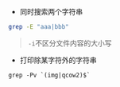 - 同时搜索两个字符串

```bash
grep -E "aaa|bbb"
```

> `-i`不区分文件内容的大小写

- 打印除某字符外的字符串

```
grep -Pv `(img|qcow2)$`
```
